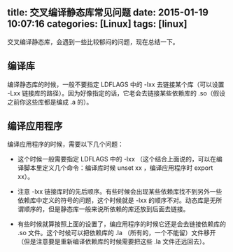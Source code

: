 title: 交叉编译静态库常见问题
date: 2015-01-19 10:07:16
categories: [Linux]
tags: [linux]
---

交叉编译静态库，会遇到一些比较郁闷的问题，现在总结一下。

## 编译库
编译静态库的时候，一般不要指定 LDFLAGS 中的 -lxx 去链接某个库（可以设置 -Lxx 链接库的路径）。因为好像指定的话，它老会去链接某些依赖库的 .so（假设之前你这些库都是编成 .a 的）。

## 编译应用程序
编译应用程序的时候，需要以下几个问题：

* 这个时候一般需要指定 LDFLAGS 中的 -lxx （这个结合上面说的，可以在编译脚本里定义几个命令：编译库时候 unset xx ，编译应用程序时 export xx）。

* 注意 -lxx 链接库时的先后顺序。有些时候会出现某些依赖库找不到另外一些依赖库中定义的符号的问题，这个时候就是 -lxx 的顺序不对。动态库是无所谓顺序的，但是静态库一般来说所依赖的库还放到后面去链接。

* 有些时候就算按照上面的设置了，编应用程序的时候它还是会去链接依赖库的 .so 文件。这个时候可以把依赖库的 .la （所有的，一个不能留）文件移开（但是注意要是重新编译依赖库的时候需要把这些 .la 文件还远回去）。

